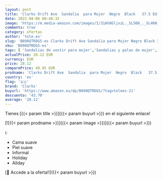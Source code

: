 ```yaml
---
layout: post
title: 'Clarks Drift Ave  Sandalia  para Mujer  Negro  Black   37.5 EU'
date: 2022-08-06 00:48:32
image: 'https://m.media-amazon.com/images/I/31Ah8GljxzL._SL500_._SL400_.jpg'
comments: true
category: ofertas
author: 'tole.es'
slug: 'B098QTRDG5-es Clarks Drift Ave Sandalia para Mujer Negro Black 37.5 EU'
sku: 'B098QTRDG5-es'
tags: [ 'Sandalias de vestir para mujer','Sandalias y palas de mujer','Zapatos','Zapatos para mujer','Zapatos y complementos','clarks','sandalia','🇪🇸', ]
actualPrice: 28.12 EUR
currency: EUR
price: 28.12
comparePrice: 49.95 EUR
prodname: 'Clarks Drift Ave  Sandalia  para Mujer  Negro  Black   37.5 EU'
country: 'es'
flag: '🇪🇸'
brand: 'Clarks'
buyurl: 'https://www.amazon.es/dp/B098QTRDG5/?tag=tolees-21'
descuento: '43.70'
average: '28.12'
---
```


Tienes [{{< param title >}}]({{< param buyurl >}}) en el siguiente enlace!

[![{{< param prodname >}}]({{< param image >}})]({{< param buyurl >}})

ℹ️:

- Cama suave
- Piel suave
- Informal
- Holiday
- Allday

[🛒 Accede a la oferta!!]({{< param buyurl >}})
